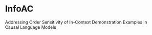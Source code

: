 # InfoAC
Addressing Order Sensitivity of In-Context Demonstration Examples in Causal Language Models
